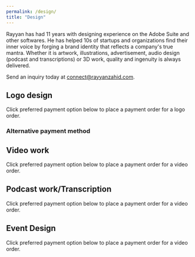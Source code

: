 ```yaml
---
permalink: /design/
title: "Design"
---
```


Rayyan has had 11 years with designing experience on the Adobe Suite and other softwares. He has helped 10s of startups and organizations find their inner voice by forging a brand identity that reflects a company's true mantra. Whether it is artwork, illustrations, advertisement, audio design (podcast and transcriptions) or 3D work, quality and ingenuity is always delivered.

Send an inquiry today at connect@rayyanzahid.com.

## Logo design
Click preferred payment option below to place a payment order for a logo order.
<div id="smart-button-container">
      <div style="text-align: center;">
        <div id="paypal-button-container"></div>
      </div>
    </div>
  <script src="https://www.paypal.com/sdk/js?client-id=AWE3EN6gsLkoUz-2WJTA9vcwHYZJuw43RMKsyNZiRBl2XBifyY5cdpq43iaxjexNwvRmkNLcKccMiwkc&currency=USD" data-sdk-integration-source="button-factory"></script>
  <script>
    function initPayPalButton() {
      paypal.Buttons({
        style: {
          shape: 'pill',
          color: 'gold',
          layout: 'vertical',
          label: 'pay',
          
        },

        createOrder: function(data, actions) {
          return actions.order.create({
            purchase_units: [{"description":"Logo design + additional elements","amount":{"currency_code":"USD","value":100}}]
          });
        },

        onApprove: function(data, actions) {
          return actions.order.capture().then(function(details) {
            alert('Transaction completed by ' + details.payer.name.given_name + '!');
          });
        },

        onError: function(err) {
          console.log(err);
        }
      }).render('#paypal-button-container');
    }
    initPayPalButton();
  </script>

### Alternative payment method

<div id='product-component-1601354509758'></div>
<script type="text/javascript">
/*<![CDATA[*/
(function () {
  var scriptURL = 'https://sdks.shopifycdn.com/buy-button/latest/buy-button-storefront.min.js';
  if (window.ShopifyBuy) {
    if (window.ShopifyBuy.UI) {
      ShopifyBuyInit();
    } else {
      loadScript();
    }
  } else {
    loadScript();
  }
  function loadScript() {
    var script = document.createElement('script');
    script.async = true;
    script.src = scriptURL;
    (document.getElementsByTagName('head')[0] || document.getElementsByTagName('body')[0]).appendChild(script);
    script.onload = ShopifyBuyInit;
  }
  function ShopifyBuyInit() {
    var client = ShopifyBuy.buildClient({
      domain: 'rayyan-zahid.myshopify.com',
      storefrontAccessToken: 'a461193634ae24835ebe7a2f68d96fcb',
    });
    ShopifyBuy.UI.onReady(client).then(function (ui) {
      ui.createComponent('product', {
        id: '5868669567144',
        node: document.getElementById('product-component-1601354509758'),
        moneyFormat: '%24%7B%7Bamount%7D%7D',
        options: {
  "product": {
    "styles": {
      "product": {
        "@media (min-width: 601px)": {
          "max-width": "calc(25% - 20px)",
          "margin-left": "20px",
          "margin-bottom": "50px"
        }
      }
    },
    "text": {
      "button": "Add to cart"
    }
  },
  "productSet": {
    "styles": {
      "products": {
        "@media (min-width: 601px)": {
          "margin-left": "-20px"
        }
      }
    }
  },
  "modalProduct": {
    "contents": {
      "img": false,
      "imgWithCarousel": true,
      "button": false,
      "buttonWithQuantity": true
    },
    "styles": {
      "product": {
        "@media (min-width: 601px)": {
          "max-width": "100%",
          "margin-left": "0px",
          "margin-bottom": "0px"
        }
      }
    },
    "text": {
      "button": "Add to cart"
    }
  },
  "cart": {
    "text": {
      "total": "Subtotal",
      "button": "Checkout"
    }
  }
},
      });
    });
  }
})();
/*]]>*/
</script>


## Video work
Click preferred payment option below to place a payment order for a video order.


## Podcast work/Transcription
Click preferred payment option below to place a payment order for a video order.

## Event Design
Click preferred payment option below to place a payment order for a video order.
